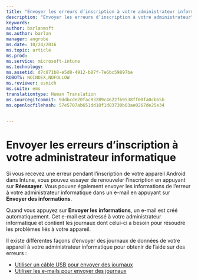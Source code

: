 ```yaml
---
title: "Envoyer les erreurs d’inscription à votre administrateur informatique | Microsoft Intune"
description: "Envoyer les erreurs d’inscription à votre administrateur"
keywords: 
author: barlanmsft
ms.author: barlan
manager: angrobe
ms.date: 10/24/2016
ms.topic: article
ms.prod: 
ms.service: microsoft-intune
ms.technology: 
ms.assetid: d7c871b8-e5d8-4912-b87f-7e6bc59897be
ROBOTS: NOINDEX,NOFOLLOW
ms.reviewer: esmich
ms.suite: ems
translationtype: Human Translation
ms.sourcegitcommit: 9ddbcde20fac83289c4622f69538ff00fa0cb65b
ms.openlocfilehash: 57e5707ab651dd18f1d83730b03ae0267de25e34


---
```



# <a name="send-enrollment-errors-to-your-it-admin"></a>Envoyer les erreurs d’inscription à votre administrateur informatique

Si vous recevez une erreur pendant l’inscription de votre appareil Android dans Intune, vous pouvez essayer de renouveler l’inscription en appuyant sur **Réessayer**. Vous pouvez également envoyer les informations de l’erreur à votre administrateur informatique dans un e-mail en appuyant sur **Envoyer des informations**.

Quand vous appuyez sur **Envoyer les informations**, un e-mail est créé automatiquement. Cet e-mail est adressé à votre administrateur informatique et contient les journaux dont celui-ci a besoin pour résoudre les problèmes liés à votre appareil.

Il existe différentes façons d’envoyer des journaux de données de votre appareil à votre administrateur informatique pour obtenir de l’aide sur des erreurs :

- [Utiliser un câble USB pour envoyer des journaux](send-diagnostic-data-logs-to-your-it-administrator-using-a-usb-cable-android.md)
- [Utiliser les e-mails pour envoyer des journaux](send-diagnostic-data-logs-to-your-it-administrator-using-email-android.md)



<!--HONumber=Nov16_HO1-->


